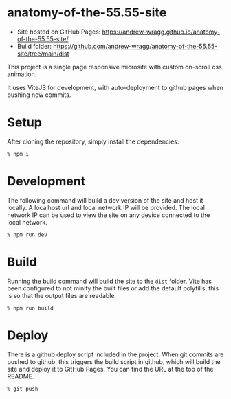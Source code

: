# anatomy-of-the-55.55-site

 * Site hosted on GitHub Pages: https://andrew-wragg.github.io/anatomy-of-the-55.55-site/
 * Build folder: https://github.com/andrew-wragg/anatomy-of-the-55.55-site/tree/main/dist

This project is a single page responsive microsite with custom on-scroll css animation.

It uses ViteJS for development, with auto-deployment to github pages when pushing new commits.

# Setup
After cloning the repository, simply install the dependencies:
```shell
% npm i
```

# Development
The following command will build a dev version of the site and host it locally.
A localhost url and local network IP will be provided.
The local network IP can be used to view the site on any device connected to the local network.
```shell
% npm run dev
```

# Build
Running the build command will build the site to the `dist` folder.
Vite has been configured to not minify the built files or add the default polyfills, this is so that the output files are readable.
```shell
% npm run build
```

# Deploy
There is a github deploy script included in the project.
When git commits are pushed to github, this triggers the build script in github, which will build the site and deploy it to GitHub Pages.  You can find the URL at the top of the README.
```shell
% git push
```
